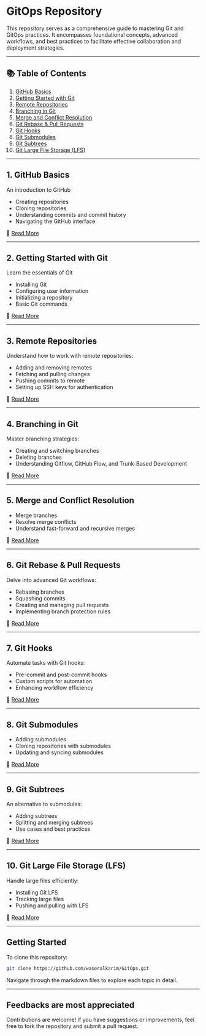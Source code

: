 # GitOps Repository

This repository serves as a comprehensive guide to mastering Git and GitOps practices. It encompasses foundational concepts, advanced workflows, and best practices to facilitate effective collaboration and deployment strategies.

---

## 📚 Table of Contents

1. [GitHub Basics](01-github-basics.md)
2. [Getting Started with Git](02-getting-started.md)
3. [Remote Repositories](03-remote-repository.md)
4. [Branching in Git](04-branching-in-git.md)
5. [Merge and Conflict Resolution](05-merge-and-conflict.md)
6. [Git Rebase & Pull Requests](06-git-rebase-pull-request.md)
7. [Git Hooks](07-git-hook.md)
8. [Git Submodules](08-submodule.md)
9. [Git Subtrees](09-subtree.md)
10. [Git Large File Storage (LFS)](10-git-lfs.md)

---

## 1. GitHub Basics

An introduction to GitHub

- Creating repositories
- Cloning repositories
- Understanding commits and commit history
- Navigating the GitHub interface

📄 [Read More](01-github-basics.md)

---

## 2. Getting Started with Git

Learn the essentials of Git

- Installing Git
- Configuring user information
- Initializing a repository
- Basic Git commands

📄 [Read More](02-getting-started.md)

---

## 3. Remote Repositories

Understand how to work with remote repositories:

- Adding and removing remotes
- Fetching and pulling changes
- Pushing commits to remote
- Setting up SSH keys for authentication

📄 [Read More](03-remote-repository.md)

---

## 4. Branching in Git

Master branching strategies:

- Creating and switching branches
- Deleting branches
- Understanding Gitflow, GitHub Flow, and Trunk-Based Development

📄 [Read More](04-branching-in-git.md)

---

## 5. Merge and Conflict Resolution

- Merge branches
- Resolve merge conflicts
- Understand fast-forward and recursive merges

📄 [Read More](05-merge-and-conflict.md)

---

## 6. Git Rebase & Pull Requests

Delve into advanced Git workflows:

- Rebasing branches
- Squashing commits
- Creating and managing pull requests
- Implementing branch protection rules

📄 [Read More](06-git-rebase-pull-request.md)

---

## 7. Git Hooks

Automate tasks with Git hooks:

- Pre-commit and post-commit hooks
- Custom scripts for automation
- Enhancing workflow efficiency

📄 [Read More](07-git-hook.md)

---

## 8. Git Submodules

- Adding submodules
- Cloning repositories with submodules
- Updating and syncing submodules

📄 [Read More](08-submodule.md)

---

## 9. Git Subtrees

An alternative to submodules:

- Adding subtrees
- Splitting and merging subtrees
- Use cases and best practices

📄 [Read More](09-subtree.md)

---

## 10. Git Large File Storage (LFS)

Handle large files efficiently:

- Installing Git LFS
- Tracking large files
- Pushing and pulling with LFS

📄 [Read More](10-git-lfs.md)

---

## Getting Started

To clone this repository:

```bash
git clone https://github.com/waseralkarim/GitOps.git

```

Navigate through the markdown files to explore each topic in detail.

---

## Feedbacks are most appreciated

Contributions are welcome! If you have suggestions or improvements, feel free to fork the repository and submit a pull request.
